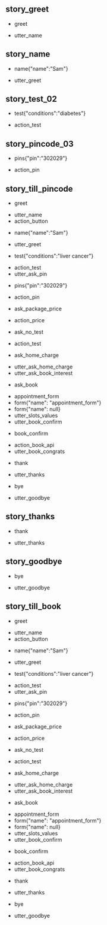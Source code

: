 ## story_greet <!--- The name of the story. It is not mandatory, but useful for debugging. --> 
* greet <!--- User input expressed as intent. In this case it represents users message 'Hello'. --> 
 - utter_name <!--- The response of the chatbot expressed as an action. In this case it represents chatbot's response 'Hello, how can I help?' --> 

## story_name
* name{"name":"Sam"}
 - utter_greet
 

## story_test_02
* test{"conditions":"diabetes"}
- action_test

## story_pincode_03
* pins{"pin":"302029"}
 - action_pin
 


## story_till_pincode
* greet
 - utter_name
 - action_button
* name{"name":"Sam"}
 - utter_greet
* test{"conditions":"liver cancer"}
 - action_test
 - utter_ask_pin
* pins{"pin":"302029"}
 - action_pin
* ask_package_price
 - action_price
* ask_no_test
 - action_test
* ask_home_charge
 - utter_ask_home_charge
 - utter_ask_book_interest
* ask_book
 - appointment_form
 - form{"name": "appointment_form"}
 - form{"name": null}
 - utter_slots_values
 - utter_book_confirm
* book_confirm
 - action_book_api
 - utter_book_congrats
* thank
 - utter_thanks
* bye
 - utter_goodbye 

## story_thanks
* thank
 - utter_thanks

## story_goodbye
* bye
 - utter_goodbye

## story_till_book
* greet
 - utter_name
 - action_button
* name{"name":"Sam"}
 - utter_greet
* test{"conditions":"liver cancer"}
 - action_test
 - utter_ask_pin
* pins{"pin":"302029"}
 - action_pin
* ask_package_price
 - action_price
* ask_no_test
 - action_test
* ask_home_charge
 - utter_ask_home_charge
 - utter_ask_book_interest
* ask_book
 - appointment_form
 - form{"name": "appointment_form"}
 - form{"name": null}
 - utter_slots_values
 - utter_book_confirm
* book_confirm
 - action_book_api
 - utter_book_congrats
* thank
 - utter_thanks
* bye
 - utter_goodbye 
 
 
 


